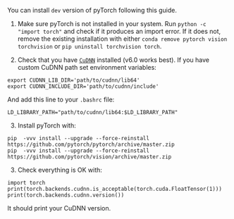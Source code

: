 You can install `dev` version of pyTorch following this guide.

1) Make sure pyTorch is not installed in your system. Run `python -c "import torch"` and check if it produces an import error. If it does not, remove the existing installation with either `conda remove pytorch vision torchvision` or `pip uninstall torchvision torch`.

2) Check that you have [`CuDNN`](https://developer.nvidia.com/cudnn) installed (v6.0 works best). If you have custom CuDNN path set environment variables:
```
export CUDNN_LIB_DIR='path/to/cudnn/lib64'
export CUDNN_INCLUDE_DIR='path/to/cudnn/include'
```
And add this line to your `.bashrc` file:
```
LD_LIBRARY_PATH="path/to/cudnn/lib64:$LD_LIBRARY_PATH"
```
3) Install pyTorch with:
```
pip  -vvv install --upgrade --force-reinstall https://github.com/pytorch/pytorch/archive/master.zip
pip  -vvv install --upgrade --force-reinstall https://github.com/pytorch/vision/archive/master.zip
```

3) Check everything is OK with:

```
import torch
print(torch.backends.cudnn.is_acceptable(torch.cuda.FloatTensor(1)))
print(torch.backends.cudnn.version())
```
It should print your CuDNN version.
